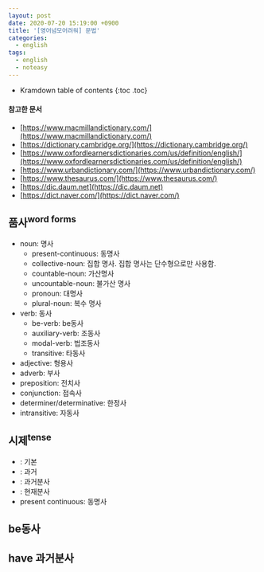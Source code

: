 ```yaml
---
layout: post
date: 2020-07-20 15:19:00 +0900
title: '[영어넘모어려워] 문법'
categories:
  - english
tags:
  - english
  - noteasy
---
```


* Kramdown table of contents
{:toc .toc}

#### 참고한 문서

- [https://www.macmillandictionary.com/](https://www.macmillandictionary.com/)
- [https://dictionary.cambridge.org/](https://dictionary.cambridge.org/)
- [https://www.oxfordlearnersdictionaries.com/us/definition/english/](https://www.oxfordlearnersdictionaries.com/us/definition/english/)
- [https://www.urbandictionary.com/](https://www.urbandictionary.com/)
- [https://www.thesaurus.com/](https://www.thesaurus.com/)
- [https://dic.daum.net](https://dic.daum.net)
- [https://dict.naver.com/](https://dict.naver.com/)

## 품사<sup>word forms</sup>

- noun: 명사
  - present-continuous: 동명사
  - collective-noun: 집합 명사. 집합 명사는 단수형으로만 사용함.
  - countable-noun: 가산명사
  - uncountable-noun: 불가산 명사
  - pronoun: 대명사
  - plural-noun: 복수 명사
- verb: 동사
  - be-verb: be동사
  - auxiliary-verb: 조동사
  - modal-verb: 법조동사
  - transitive: 타동사
- adjective: 형용사
- adverb: 부사
- preposition: 전치사
- conjunction: 접속사
- determiner/determinative: 한정사
- intransitive: 자동사

## 시제<sup>tense</sup>

- : 기본
- : 과거
- : 과거분사
- : 현재분사
- present continuous: 동명사

## be동사



## have 과거분사
